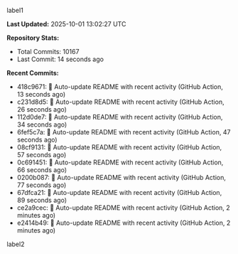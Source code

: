 
label1 
<!-- ACTIVITY_START -->
**Last Updated:** 2025-10-01 13:02:27 UTC

**Repository Stats:**
- Total Commits: 10167
- Last Commit: 14 seconds ago

**Recent Commits:**
- 418c9671: 🤖 Auto-update README with recent activity (GitHub Action, 13 seconds ago)
- c231d8d5: 🤖 Auto-update README with recent activity (GitHub Action, 26 seconds ago)
- 112d0de7: 🤖 Auto-update README with recent activity (GitHub Action, 34 seconds ago)
- 6fef5c7a: 🤖 Auto-update README with recent activity (GitHub Action, 47 seconds ago)
- 08cf9131: 🤖 Auto-update README with recent activity (GitHub Action, 57 seconds ago)
- 0c691451: 🤖 Auto-update README with recent activity (GitHub Action, 66 seconds ago)
- 0200b087: 🤖 Auto-update README with recent activity (GitHub Action, 77 seconds ago)
- 67dfca21: 🤖 Auto-update README with recent activity (GitHub Action, 89 seconds ago)
- ce2a9cec: 🤖 Auto-update README with recent activity (GitHub Action, 2 minutes ago)
- e2414b49: 🤖 Auto-update README with recent activity (GitHub Action, 2 minutes ago)
<!-- ACTIVITY_END -->

label2
